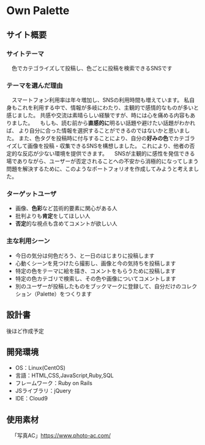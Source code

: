 # Own Palette

## サイト概要
### サイトテーマ
&emsp;色でカテゴライズして投稿し、色ごとに投稿を検索できるSNSです

### テーマを選んだ理由
&emsp;スマートフォン利用率は年々増加し、SNSの利用時間も増えています。
私自身もこれを利用する中で、情報が多岐にわたり、主観的で感情的なものが多いと感じました。
共感や交流は素晴らしい経験ですが、時には心を痛める内容もありました。
&emsp;もしも、読む前から**直感的に**明るい話題や避けたい話題がわかれば、
より自分に合った情報を選択することができるのではないかと思いました。
また、色タグを投稿時に付与することにより、自分の**好みの色**でカテゴライズして画像を投稿・収集できるSNSを構想しました。
これにより、他者の否定的な反応が少ない環境を提供できます。
&emsp;SNSが主観的に感性を発信できる場でありながら、ユーザーが否定されることへの不安から消極的になってしまう
  問題を解決するために、このようなポートフォリオを作成してみようと考えました。

### ターゲットユーザ
- 画像、**色彩**など芸術的要素に関心がある人
- 批判よりも**肯定**をしてほしい人
- **否定**的な視点も含めてコメントが欲しい人

### 主な利用シーン
- 今日の気分は何色だろう、と一日のはじまりに投稿します
- 心動くシーンを見つけたら撮影し、画像と今の気持ちを投稿します
- 特定の色をテーマに絵を描き、コメントをもらうために投稿します
- 特定の色カテゴリで検索し、その色や画像についてコメントします
- 別のユーザーが投稿したものをブックマークに登録して、自分だけのコレクション（Palette）をつくります

## 設計書
後ほど作成予定

## 開発環境
- OS：Linux(CentOS)
- 言語：HTML,CSS,JavaScript,Ruby,SQL
- フレームワーク：Ruby on Rails
- JSライブラリ：jQuery
- IDE：Cloud9

## 使用素材
&emsp;「写真AC」https://www.photo-ac.com/

